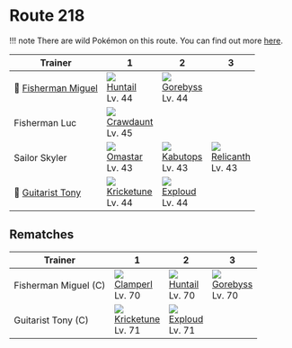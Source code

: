 # Route 218

!!! note
    There are wild Pokémon on this route. You can find out more [here](../../wild_pokemon/route_218/).


Trainer                                 | 1                                  | 2                                | 3
---                                     | ---                                | ---                              | ---
:repeat: [Fisherman Miguel](#rematches) | ![][367]<br>[Huntail]<br>Lv. 44    | ![][368]<br>[Gorebyss]<br>Lv. 44 | &nbsp;
Fisherman Luc                           | ![][342]<br>[Crawdaunt]<br>Lv. 45  | &nbsp;                           | &nbsp;
Sailor Skyler                           | ![][139]<br>[Omastar]<br>Lv. 43    | ![][141]<br>[Kabutops]<br>Lv. 43 | ![][369]<br>[Relicanth]<br>Lv. 43
:repeat: [Guitarist Tony](#rematches)   | ![][402]<br>[Kricketune]<br>Lv. 44 | ![][295]<br>[Exploud]<br>Lv. 44  | &nbsp;

## Rematches

Trainer              | 1                                  | 2                               | 3
---                  | ---                                | ---                             | ---
Fisherman Miguel (C) | ![][366]<br>[Clamperl]<br>Lv. 70   | ![][367]<br>[Huntail]<br>Lv. 70 | ![][368]<br>[Gorebyss]<br>Lv. 70
Guitarist Tony (C)   | ![][402]<br>[Kricketune]<br>Lv. 71 | ![][295]<br>[Exploud]<br>Lv. 71 | &nbsp;

[Omastar]: ../../pokemon_changes/139/
[Kabutops]: ../../pokemon_changes/141/
[Exploud]: ../../pokemon_changes/295/
[Crawdaunt]: ../../pokemon_changes/342/
[Clamperl]: ../../pokemon_changes/366/
[Huntail]: ../../pokemon_changes/367/
[Gorebyss]: ../../pokemon_changes/368/
[Relicanth]: ../../pokemon_changes/369/
[Kricketune]: ../../pokemon_changes/402/
[139]: ../img/pokemon/139.png
[141]: ../img/pokemon/141.png
[295]: ../img/pokemon/295.png
[342]: ../img/pokemon/342.png
[366]: ../img/pokemon/366.png
[367]: ../img/pokemon/367.png
[368]: ../img/pokemon/368.png
[369]: ../img/pokemon/369.png
[402]: ../img/pokemon/402.png
